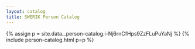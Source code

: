 ```yaml
---
layout: catalog
title: SWERIK Person Catalog
---
```

{% assign p = site.data._person-catalog.i-Nj6rnCfHps9ZzFLuPuYaNj %}
{% include person-catalog.html p=p %}

